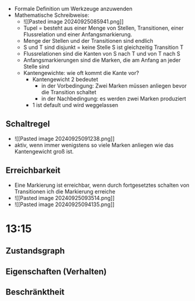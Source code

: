- Formale Definition um Werkzeuge anzuwenden
- Mathematische Schreibweise:
	- ![[Pasted image 20240925085941.png]]
	-  Tupel = besteht aus einer Menge von Stellen, Transitionen, einer Flussrelation und einer Anfangsmarkierung.
	- Menge der Stellen und der Transitionen sind endlich
	- S und T sind disjunkt = keine Stelle S ist gleichzeitig Transition T
	- Flussrelationen sind die Kanten von S nach T und von T nach S
	- Anfangsmarkierungen sind die Marken, die am Anfang an jeder Stelle sind
	- Kantengewichte: wie oft kommt die Kante vor? 
		- Kantengewicht 2 bedeutet 
			- in der Vorbedingung: Zwei Marken müssen anliegen bevor die Transition schaltet
			- in der Nachbedingung: es werden zwei Marken produziert
		- 1 ist default und wird weggelassen
## Schaltregel
- ![[Pasted image 20240925091238.png]]
- aktiv, wenn immer wenigstens so viele Marken anliegen wie das Kantengewicht groß ist.


## Erreichbarkeit
- Eine Markierung ist erreichbar, wenn durch fortgesetztes schalten von Transitionen ich die Markierung erreiche
- ![[Pasted image 20240925093514.png]]
-  ![[Pasted image 20240925094135.png]]

# 13:15

## Zustandsgraph

## Eigenschaften (Verhalten)

## Beschränktheit
